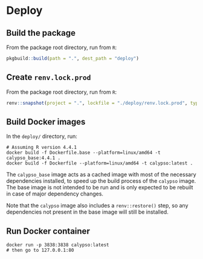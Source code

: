 # Deploy

## Build the package

From the package root directory, run from `R`:

```r
pkgbuild::build(path = ".", dest_path = "deploy")
```

## Create `renv.lock.prod`

From the package root directory, run from `R`:

```r
renv::snapshot(project = ".", lockfile = "./deploy/renv.lock.prod", type = "explicit")
```

## Build Docker images

In the `deploy/` directory, run:

```shell
# Assuming R version 4.4.1
docker build -f Dockerfile.base --platform=linux/amd64 -t calypso_base:4.4.1 .
docker build -f Dockerfile --platform=linux/amd64 -t calypso:latest .
```

The `calypso_base` image acts as a cached image with most of the necessary dependencies installed,
to speed up the build process of the `calypso` image. The base image is not intended to be run and
is only expected to be rebuilt in case of major dependency changes.

Note that the `calypso` image also includes a `renv::restore()` step, so any dependencies not present
in the base image will still be installed.

## Run Docker container

```shell
docker run -p 3838:3838 calypso:latest
# then go to 127.0.0.1:80
```
